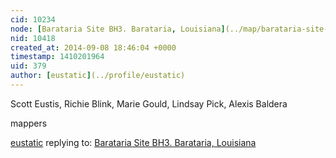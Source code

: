```yaml
---
cid: 10234
node: [Barataria Site BH3. Barataria, Louisiana](../map/barataria-site-bh3-barataria-louisiana/05-05-2014)
nid: 10418
created_at: 2014-09-08 18:46:04 +0000
timestamp: 1410201964
uid: 379
author: [eustatic](../profile/eustatic)
---
```


Scott Eustis, Richie Blink, Marie Gould, Lindsay Pick, Alexis Baldera

mappers

[eustatic](../profile/eustatic) replying to: [Barataria Site BH3. Barataria, Louisiana](../map/barataria-site-bh3-barataria-louisiana/05-05-2014)

